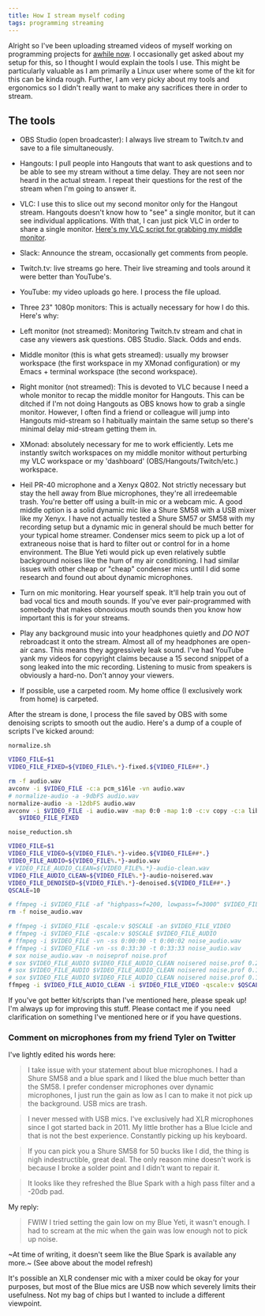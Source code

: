 ```yaml
---
title: How I stream myself coding
tags: programming streaming
---
```


Alright so I've been uploading streamed videos of myself working on programming projects for [awhile now](https://youtube.com/c/bitemyapp). I occasionally get asked about my setup for this, so I thought I would explain the tools I use. This might be particularly valuable as I am primarily a Linux user where some of the kit for this can be kinda rough. Further, I am very picky about my tools and ergonomics so I didn't really want to make any sacrifices there in order to stream.

<!--more-->

## The tools

- OBS Studio (open broadcaster): I always live stream to Twitch.tv and save to a file simultaneously.

- Hangouts: I pull people into Hangouts that want to ask questions and to be able to see my stream without a time delay. They are not seen nor heard in the actual stream. I repeat their questions for the rest of the stream when I'm going to answer it.

- VLC: I use this to slice out my second monitor only for the Hangout stream. Hangouts doesn't know how to "see" a single monitor, but it can see individual applications. With that, I can just pick VLC in order to share a single monitor. [Here's my VLC script for grabbing my middle monitor](https://github.com/bitemyapp/dotfiles/blob/master/.vlc-snd-monitor.sh).

- Slack: Announce the stream, occasionally get comments from people.

- Twitch.tv: live streams go here. Their live streaming and tools around it were better than YouTube's.

- YouTube: my video uploads go here. I process the file upload.

- Three 23" 1080p monitors: This is actually necessary for how I do this. Here's why:

* Left monitor (not streamed): Monitoring Twitch.tv stream and chat in case any viewers ask questions. OBS Studio. Slack. Odds and ends.

* Middle monitor (this is what gets streamed): usually my browser workspace (the first workspace in my XMonad configuration) or my Emacs + terminal workspace (the second workspace).

* Right monitor (not streamed): This is devoted to VLC because I need a whole monitor to recap the middle monitor for Hangouts. This can be ditched if I'm not doing Hangouts as OBS knows how to grab a single monitor. However, I often find a friend or colleague will jump into Hangouts mid-stream so I habitually maintain the same setup so there's minimal delay mid-stream getting them in.

- XMonad: absolutely necessary for me to work efficiently. Lets me instantly switch workspaces on my middle monitor without perturbing my VLC workspace or my 'dashboard' (OBS/Hangouts/Twitch/etc.) workspace.

- Heil PR-40 microphone and a Xenyx Q802. Not strictly necessary but stay the hell away from Blue microphones, they're all irredeemable trash. You're better off using a built-in mic or a webcam mic. A good middle option is a solid dynamic mic like a Shure SM58 with a USB mixer like my Xenyx. I have not actually tested a Shure SM57 or SM58 with my recording setup but a dynamic mic in general should be much better for your typical home streamer. Condenser mics seem to pick up a lot of extraneous noise that is hard to filter out or control for in a home environment. The Blue Yeti would pick up even relatively subtle background noises like the hum of my air conditioning. I had similar issues with other cheap or "cheap" condenser mics until I did some research and found out about dynamic microphones.

- Turn on mic monitoring. Hear yourself speak. It'll help train you out of bad vocal tics and mouth sounds. If you've ever pair-programmed with somebody that makes obnoxious mouth sounds then you know how important this is for your streams.

- Play any background music into your headphones quietly and _DO NOT_ rebroadcast it onto the stream. Almost all of my headphones are open-air cans. This means they aggressively leak sound. I've had YouTube yank my videos for copyright claims because a 15 second snippet of a song leaked into the mic recording. Listening to music from speakers is obviously a hard-no. Don't annoy your viewers.

- If possible, use a carpeted room. My home office (I exclusively work from home) is carpeted.

After the stream is done, I process the file saved by OBS with some denoising scripts to smooth out the audio. Here's a dump of a couple of scripts I've kicked around:

`normalize.sh`

```bash
VIDEO_FILE=$1
VIDEO_FILE_FIXED=${VIDEO_FILE%.*}-fixed.${VIDEO_FILE##*.}

rm -f audio.wav
avconv -i $VIDEO_FILE -c:a pcm_s16le -vn audio.wav
# normalize-audio -a -9dbFS audio.wav
normalize-audio -a -12dbFS audio.wav
avconv -i $VIDEO_FILE -i audio.wav -map 0:0 -map 1:0 -c:v copy -c:a libvo_aacenc \
   $VIDEO_FILE_FIXED
```

`noise_reduction.sh`

```bash
VIDEO_FILE=$1
VIDEO_FILE_VIDEO=${VIDEO_FILE%.*}-video.${VIDEO_FILE##*.}
VIDEO_FILE_AUDIO=${VIDEO_FILE%.*}-audio.wav
# VIDEO_FILE_AUDIO_CLEAN=${VIDEO_FILE%.*}-audio-clean.wav
VIDEO_FILE_AUDIO_CLEAN=${VIDEO_FILE%.*}-audio-noisered.wav
VIDEO_FILE_DENOISED=${VIDEO_FILE%.*}-denoised.${VIDEO_FILE##*.}
QSCALE=10

# ffmpeg -i $VIDEO_FILE -af "highpass=f=200, lowpass=f=3000" $VIDEO_FILE_DENOISED
rm -f noise_audio.wav

# ffmpeg -i $VIDEO_FILE -qscale:v $QSCALE -an $VIDEO_FILE_VIDEO
# ffmpeg -i $VIDEO_FILE -qscale:v $QSCALE $VIDEO_FILE_AUDIO
# ffmpeg -i $VIDEO_FILE -vn -ss 0:00:00 -t 0:00:02 noise_audio.wav
# ffmpeg -i $VIDEO_FILE -vn -ss 0:33:30 -t 0:33:33 noise_audio.wav
# sox noise_audio.wav -n noiseprof noise.prof
# sox $VIDEO_FILE_AUDIO $VIDEO_FILE_AUDIO_CLEAN noisered noise.prof 0.21
# sox $VIDEO_FILE_AUDIO $VIDEO_FILE_AUDIO_CLEAN noisered noise.prof 0.15
# sox $VIDEO_FILE_AUDIO $VIDEO_FILE_AUDIO_CLEAN noisered noise.prof 0.10
ffmpeg -i $VIDEO_FILE_AUDIO_CLEAN -i $VIDEO_FILE_VIDEO -qscale:v $QSCALE $VIDEO_FILE_DENOISED
```

If you've got better kit/scripts than I've mentioned here, please speak up! I'm always up for improving this stuff. Please contact me if you need clarification on something I've mentioned here or if you have questions.

### Comment on microphones from my friend Tyler on Twitter

I've lightly edited his words here:

>I take issue with your statement about blue microphones. I had a Shure SM58 and a blue spark and I liked the blue much better than the SM58. I prefer condenser microphones over dynamic microphones, I just run the gain as low as I can to make it not pick up the background. USB mics are trash.

>I never messed with USB mics. I've exclusively had XLR microphones since I got started back in 2011. My little brother has a Blue Icicle and that is not the best experience. Constantly picking up his keyboard.

>If you can pick you a Shure SM58 for 50 bucks like I did, the thing is nigh indestructible, great deal. The only reason mine doesn't work is because I broke a solder point and I didn't want to repair it.

>It looks like they refreshed the Blue Spark with a high pass filter and a -20db pad.

My reply:

>FWIW I tried setting the gain low on my Blue Yeti, it wasn't enough. I had to scream at the mic when the gain was low enough not to pick up noise.

~At time of writing, it doesn't seem like the Blue Spark is available any more.~ (See above about the model refresh)

It's possible an XLR condenser mic with a mixer could be okay for your purposes, but most of the Blue mics are USB now which severely limits their usefulness. Not my bag of chips but I wanted to include a different viewpoint.
